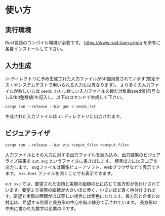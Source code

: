 # 使い方

## 実行環境
Rust言語のコンパイル環境が必要です。
https://www.rust-lang.org/ja を参考に各自インストールして下さい。

## 入力生成
`in` ディレクトリに予め生成された入力ファイルが50個用意されています(暫定テストやシステムテストで用いられる入力とは異なります)。
より多くの入力ファイルが欲しい方は `seeds.txt` に欲しい入力ファイルの数だけ乱数seed値(符号なし64bit整数値)を記入し、以下のコマンドで生成して下さい。
```
cargo run --release --bin gen < seeds.txt
```

生成された入力ファイルは `in` ディレクトリに出力されます。

## ビジュアライザ

```
cargo run --release --bin vis <input_file> <output_file>
```

入力ファイルとその入力に対する出力ファイルを読み込み、出力結果のビジュアライズ結果を `out.svg` というファイルに書き出します。
標準出力にはスコアを出力します。
svgファイルは画像ビューアソフト、webブラウザなどで表示できます。
`vis.html` ファイルを開くことでも表示できます。

`out.svg` では、要望された面積と実際の面積の比に応じて長方形が色付けされています。要望より実際の面積が大きいほど赤く、小さいほど青く色付けされます。要望と実際の面積がほぼ等しい場合には紫色になります。長方形と企業との対応は、希望する位置と長方形の中心を結ぶ線分で示されています。
長方形の中央に書かれた数字は企業のIDです。
